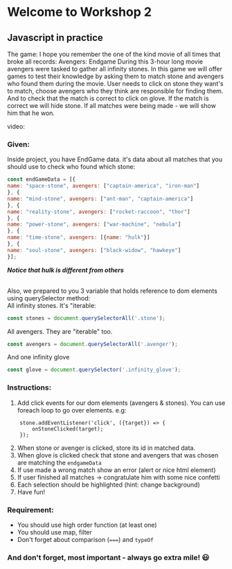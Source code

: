 # Welcome to Workshop 2

## Javascript in practice

The game:
I hope you remember the one of the kind movie of all times that broke all records: Avengers: Endgame
During this 3-hour long movie avengers were tasked to gather all infinity stones.
In this game we will offer games to test their knowledge by asking them to match stone and avengers who found them
during the movie.
User needs to click on stone they want's to match, choose avengers who they think are responsible for finding them. And
to check that the match is correct to click on glove.
If the match is correct we will hide stone. If all matches were being made - we will show him that he won. 

video:

### Given:
Inside project, you have EndGame data. it's data about all matches that you should use to check who found which stone:
<!-- JS Block-->

```javascript
const endGameData = [{
name: "space-stone", avengers: ["captain-america", "iron-man"]
}, {
name: "mind-stone", avengers: ["ant-man", "captain-america"]
}, {
name: "reality-stone", avengers: ["rocket-raccoon", "thor"]
}, {
name: "power-stone", avengers: ["war-machine", "nebula"]
}, {
name: "time-stone", avengers: [{name: "hulk"}]
}, {
name: "soul-stone", avengers: ["black-widow", "hawkeye"]
}];
```
**_Notice that hulk is different from others_**

<br>
Also, we prepared to you 3 variable that holds reference to dom elements using querySelector method:<br>
All infinity stones. It's "iterable:<br>
<!-- JS Block-->

```javascript
const stones = document.querySelectorAll('.stone');
```

All avengers. They are "iterable" too.<br>
<!-- JS Block-->

```javascript
const avengers = document.querySelectorAll('.avenger');
```
And one infinity glove<br>
<!-- JS Block-->

```javascript
const glove = document.querySelector('.infinity_glove');
```

### Instructions:
1. Add click events for our dom elements (avengers & stones). You can use foreach loop to go over elements. e.g:
```
    stone.addEventListener('click', ({target}) => {
        onStoneClicked(target);
    });
   ```
2. When stone or avenger is clicked, store its id in matched data.
3. When glove is clicked check that stone and avengers that was chosen are matching the `endgameData`
4. If use made a wrong match show an error (alert or nice html element)
5. If user finished all matches -> congratulate him with some nice confetti
6. Each selection should be highlighted (hint: change background)
7. Have fun!

### Requirement:
- You should use high order function (at least one)
- You should use map, filter
- Don't forget about comparison (`===`) and `typeOf`


### And don't forget, most important - always go extra mile! :smiley: